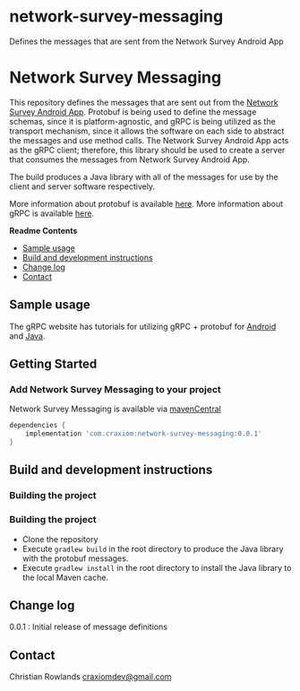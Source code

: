 # network-survey-messaging
Defines the messages that are sent from the Network Survey Android App

Network Survey Messaging
===============
This repository defines the messages that are sent out from the [Network Survey Android App](https://github.com/christianrowlands/android-network-survey). 
Protobuf is being used to define the message schemas, since it is platform-agnostic, and gRPC is being utilized as
the transport mechanism, since it allows the software on each side to abstract the messages and use method calls. The 
Network Survey Android App acts as the gRPC client; therefore, this library should be used to create a server that consumes 
the messages from Network Survey Android App.

The build produces a Java library with all of the messages for use by the client and server software 
respectively.

More information about protobuf is available [here](https://developers.google.com/protocol-buffers/).
More information about gRPC is available [here](https://grpc.io/).

**Readme Contents**
- [Sample usage](#sample-usage)
- [Build and development instructions](#build-and-development-instructions)
- [Change log](#change-log)
- [Contact](#contact)


Sample usage
-----------------------------------
The gRPC website has tutorials for utilizing gRPC + protobuf for [Android](https://grpc.io/docs/quickstart/android/) and
[Java](https://grpc.io/docs/quickstart/java/).


Getting Started
-----------------------------------
### Add Network Survey Messaging to your project

Network Survey Messaging is available via [mavenCentral](https://search.maven.org/search?q=network-survey-messaging)

```groovy
dependencies {
    implementation 'com.craxiom:network-survey-messaging:0.0.1'
}
```


Build and development instructions
-----------------------------------
### Building the project
 

### Building the project
 - Clone the repository
 - Execute `gradlew build` in the root directory to produce the Java library with the protobuf messages.
 - Execute `gradlew install` in the root directory to install the Java library to the local Maven cache.


Change log
-----------------------------------
0.0.1 : Initial release of message definitions


Contact
-----------------------------------
Christian Rowlands <craxiomdev@gmail.com> 